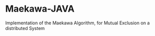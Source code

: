 # Maekawa-JAVA
Implementation of the Maekawa Algorithm, for Mutual Exclusion on a distributed System

